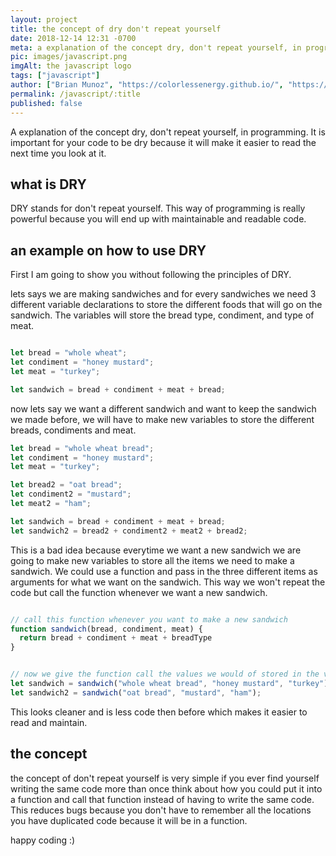```yaml
---
layout: project
title: the concept of dry don't repeat yourself
date: 2018-12-14 12:31 -0700
meta: a explanation of the concept dry, don't repeat yourself, in programming. It is important for your code to be dry because it will make it easier to read the next time you look at it
pic: images/javascript.png
imgAlt: the javascript logo
tags: ["javascript"]
author: ["Brian Munoz", "https://colorlessenergy.github.io/", "https://github.com/colorlessenergy"]
permalink: /javascript/:title
published: false
---
```


A explanation of the concept dry, don't repeat yourself, in programming. It is important for your code to be dry because it will make it easier to read the next time you look at it.

## what is DRY

DRY stands for don't repeat yourself. This way of programming is really powerful because you will end up with maintainable and readable code.

## an example on how to use DRY

First I am going to show you without following the principles of DRY.

lets says we are making sandwiches and for every sandwiches we need 3 different variable declarations to store the different foods that will go on the sandwich. The variables will store the bread type, condiment, and type of meat.

```javascript

let bread = "whole wheat";
let condiment = "honey mustard";
let meat = "turkey";

let sandwich = bread + condiment + meat + bread;

```

now lets say we want a different sandwich and want to keep the sandwich we made before, we will have to make new variables to store the different breads, condiments and meat.

```javascript
let bread = "whole wheat bread";
let condiment = "honey mustard";
let meat = "turkey";

let bread2 = "oat bread";
let condiment2 = "mustard";
let meat2 = "ham";

let sandwich = bread + condiment + meat + bread;
let sandwich2 = bread2 + condiment2 + meat2 + bread2;
```

This is a bad idea because everytime we want a new sandwich we are going to make new variables to store all the items we need to make a sandwich. We could use a function and pass in the three different items as arguments for what we want on the sandwich. This way we won't repeat the code but call the function whenever we want a new sandwich.

```javascript

// call this function whenever you want to make a new sandwich
function sandwich(bread, condiment, meat) {
  return bread + condiment + meat + breadType
}


// now we give the function call the values we would of stored in the variables
let sandwich = sandwich("whole wheat bread", "honey mustard", "turkey");
let sandwich2 = sandwich("oat bread", "mustard", "ham");
```

This looks cleaner and is less code then before which makes it easier to read and maintain.

## the concept

the concept of don't repeat yourself is very simple if you ever find yourself writing the same code more than once think about how you could put it into a function and call that function instead of having to write the same code. This reduces bugs because you don't have to remember all the locations you have duplicated code because it will be in a function.

happy coding :)